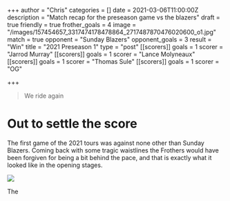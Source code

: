 +++
author = "Chris"
categories = []
date = 2021-03-06T11:00:00Z
description = "Match recap for the preseason game vs the blazers"
draft = true
friendly = true
frother_goals = 4
image = "/images/157454657_3317474178478864_2717487870476020600_o1.jpg"
match = true
opponent = "Sunday Blazers"
opponent_goals = 3
result = "Win"
title = "2021 Preseason 1"
type = "post"
[[scorers]]
goals = 1
scorer = "Jarrod Murray"
[[scorers]]
goals = 1
scorer = "Lance Molyneaux"
[[scorers]]
goals = 1
scorer = "Thomas Sule"
[[scorers]]
goals = 1
scorer = "OG"

+++
> We ride again

# Out to settle the score

The first game of the 2021 tours was against none other than Sunday Blazers. Coming back with some tragic waistlines the Frothers would have been forgiven for being a bit behind the pace, and that is exactly what it looked like in the opening stages.

![](/images/157852687_3317474255145523_9071038019801514973_o.jpg)

The 